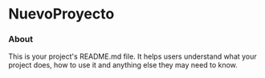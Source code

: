 NuevoProyecto
=============

### About

This is your project's README.md file. It helps users understand what your
project does, how to use it and anything else they may need to know.